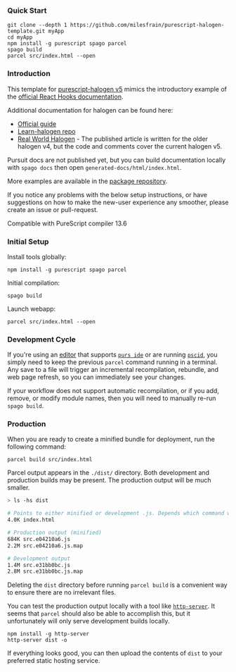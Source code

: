 ### Quick Start
```
git clone --depth 1 https://github.com/milesfrain/purescript-halogen-template.git myApp
cd myApp
npm install -g purescript spago parcel
spago build
parcel src/index.html --open
```

### Introduction

This template for [purescript-halogen v5](https://github.com/purescript-halogen/purescript-halogen) mimics the introductory example of the [official React Hooks documentation](https://reactjs.org/docs/hooks-intro.html).

Additional documentation for halogen can be found here:
* [Official guide](https://github.com/purescript-halogen/purescript-halogen/tree/master/docs)
* [Learn-halogen repo](https://github.com/JordanMartinez/learn-halogen/)
* [Real World Halogen](https://github.com/thomashoneyman/purescript-halogen-realworld) - The published article is written for the older halogen v4, but the code and comments cover the current halogen v5.

Pursuit docs are not published yet, but you can build documentation locally with `spago docs` then open `generated-docs/html/index.html`.

More examples are available in the [package repository](https://github.com/purescript-halogen/purescript-halogen/tree/master/examples).

If you notice any problems with the below setup instructions, or have suggestions on how to make the new-user experience any smoother, please create an issue or pull-request.

Compatible with PureScript compiler 13.6

### Initial Setup

Install tools globally:
```
npm install -g purescript spago parcel
```
Initial compilation:
```
spago build
```
Launch webapp:
```
parcel src/index.html --open
```

### Development Cycle
If you're using an [editor](https://github.com/purescript/documentation/blob/master/ecosystem/Editor-and-tool-support.md#editors) that supports [`purs ide`](https://github.com/purescript/purescript/tree/master/psc-ide) or are running [`pscid`](https://github.com/kRITZCREEK/pscid), you simply need to keep the previous `parcel` command running in a terminal. Any save to a file will trigger an incremental recompilation, rebundle, and web page refresh, so you can immediately see your changes.

If your workflow does not support automatic recompilation, or if you add, remove, or modify module names, then you will need to manually re-run `spago build`.

### Production

When you are ready to create a minified bundle for deployment, run the following command:
```
parcel build src/index.html
```

Parcel output appears in the `./dist/` directory. Both development and production builds may be present.
The production output will be much smaller.

``` sh
> ls -hs dist

# Points to either minified or development .js. Depends which command was run most recently.
4.0K index.html

# Production output (minified)
684K src.e04210a6.js
2.2M src.e04210a6.js.map

# Development output
1.4M src.e31bb0bc.js
2.8M src.e31bb0bc.js.map
```

Deleting the `dist` directory before running `parcel build` is a convenient way to ensure there are no irrelevant files.

You can test the production output locally with a tool like [`http-server`](https://github.com/http-party/http-server#installation). It seems that `parcel` should also be able to accomplish this, but it unfortunately will only serve development builds locally.
```
npm install -g http-server
http-server dist -o
```

If everything looks good, you can then upload the contents of `dist` to your preferred static hosting service.